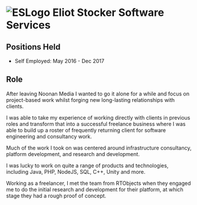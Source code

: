# ![ESLogo](https://piratemedia.tv/icon.png) Eliot Stocker Software Services

## Positions Held
* Self Employed: May 2016 - Dec 2017

## Role
After leaving Noonan Media I wanted to go it alone for a while and focus on project-based work whilst forging new long-lasting relationships with clients.

I was able to take my experience of working directly with clients in previous roles and transform that into a successful freelance business where I was able to build up a roster of frequently returning client for software engineering and consultancy work.

Much of the work I took on was centered around infrastructure consultancy, platform development, and research and development.

I was lucky to work on quite a range of products and technologies, including Java, PHP, NodeJS, SQL, C++, Unity and more.

Working as a freelancer, I met the team from RTObjects when they engaged me to do the initial research and development for their platform, at which stage they had a rough proof of concept.